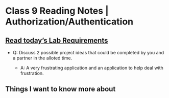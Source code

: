 # Class 9 Reading Notes | Authorization/Authentication

## [Read today’s Lab Requirements](https://codefellows.github.io/code-401-javascript-guide/curriculum/class-09/lab/)

- Q: Discuss 2 possible project ideas that could be completed by you and a partner in the alloted time.

  - A: A very frustrating application and an application to help deal with frustration. 

## Things I want to know more about
